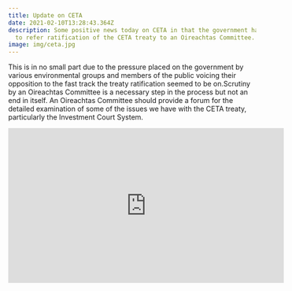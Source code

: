 ```yaml
---
title: Update on CETA
date: 2021-02-10T13:28:43.364Z
description: Some positive news today on CETA in that the government has decided
  to refer ratification of the CETA treaty to an Oireachtas Committee.
image: img/ceta.jpg
---
```

This is in no small part due to the pressure placed on the government by various environmental groups and members of the public voicing their opposition to the fast track the treaty ratification seemed to be on.Scrutiny by an Oireachtas Committee is a necessary step in the process but not an end in itself. An Oireachtas Committee should provide a forum for the detailed examination of some of the issues we have with the CETA treaty, particularly the Investment Court System.

<iframe width="560" height="315" src="https://www.youtube.com/embed/HBc5jY_wdwg" frameborder="0" allow="accelerometer; autoplay; clipboard-write; encrypted-media; gyroscope; picture-in-picture" allowfullscreen></iframe>
